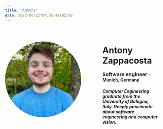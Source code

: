 ```yaml
---
title: "Antony"
date: 2023-06-22T07:55:41+02:00
---
```


<style>
.profile-container {
  display: flex;
  align-items: center;
  margin-top: 0;
}

.profile-image {
  border-radius: 50%;
  height: 250px;
  width: 250px;
  margin-right: 70px;
}

.profile-details {
  margin-top: 20px;
}

@media (max-width: 600px) {
  .profile-container {
    flex-direction: column;
    align-items: center; /* Horizontally center the elements */
  }

  .profile-image {
    margin-right: 0;
    margin-bottom: 20px;
    margin-left: auto; /* Horizontally center the image */
    margin-right: auto;
  }
}
</style>

<div class="profile-container">
  <!-- Set up a circular image with a border radius of 50% -->
  <img src="./Antony.jpg" alt="Antony" class="profile-image">

  <div class="profile-details">
    <h1>Antony Zappacosta</h1>
    <h3 style="display: inline;">Software engineer</h3>
    <h4 style="display: inline;"> - Munich, Germany</h4>
    <h5>Computer Engineering graduate from the University of Bologna, Italy. Deeply passionate about software engineering and computer vision.</h5>
  </div>
</div>